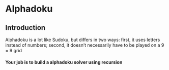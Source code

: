 # Alphadoku
## Introduction
Alphadoku is a lot like Sudoku, but differs in two ways: first, it uses letters instead of
numbers; second, it doesn’t necessarily have to be played on a 9 × 9 grid

#### Your job is to build a alphadoku solver using recursion
